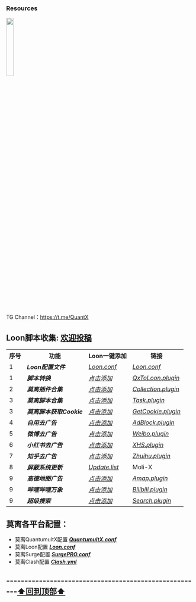 ### Resources
<a href="https://t.me/GodMoliibot"><img src="https://raw.githubusercontent.com/Moli-X/Resources/main/Icon/Image/Hello.gif" width="20%" height="20%"></a>

TG Channel：https://t.me/QuantX

## Loon脚本收集: [欢迎投稿](https://t.me/Skill_XX )
<table>
    <tr>  <th> 序号 </th> <th> 功能 </th> <th> Loon一键添加 </th> <th> 链接 </th> </tr >
	<tr>
		<td > 1 </td> <td > <strong><em>Loon配置文件</em> </strong></td> <td ><a href="https://github.com/Moli-X/Resources/raw/main/Loon/Loon.conf"><em>Loon.conf</em></a></td><td ><a href="https://github.com/Moli-X/Resources/raw/main/Loon/Loon.conf"><em>Loon.conf</em></a></td>
    </tr>
	<tr>
		<td > 1 </td> <td > <strong><em>脚本转换</em> </strong></td> <td ><a href="https://www.nsloon.com/openloon/import?plugin=https://github.com/Moli-X/Resources/raw/main/Loon/Convert/QxToLoon.plugin"><em>点击添加</em></a></td><td ><a href="https://github.com/Moli-X/Resources/blob/main/Loon/Convert/QxToLoon.plugin"><em>QxToLoon.plugin</em></a></td>
    </tr>
<tr>
		<td > 2 </td> <td ><strong> <em>莫离插件合集</em> </strong></td> <td ><a href="https://www.nsloon.com/openloon/import?plugin=https://github.com/Moli-X/Resources/raw/main/Loon/Collection.plugin"><em>点击添加</em></a></td><td ><a href="https://github.com/Moli-X/Resources/raw/main/Loon/Collection.plugin"><em>Collection.plugin</em></a></td>
    </tr>
	<tr>
		<td > 3 </td> <td > <strong><em>莫离脚本合集</em> </strong></td> <td ><a href="https://www.nsloon.com/openloon/import?plugin=https://github.com/Moli-X/Resources/raw/main/Loon/Task.plugin"><em>点击添加</em></a></td><td ><a href="https://github.com/Moli-X/Resources/raw/main/Loon/Task.plugin"><em>Task.plugin</em></a></td>
    </tr>
	<tr>
		<td > 3 </td> <td > <strong><em>莫离脚本获取Cookie</em> </strong></td> <td ><a href="https://www.nsloon.com/openloon/import?plugin=https://github.com/Moli-X/Resources/raw/main/Loon/GetCookie.plugin"><em>点击添加</em></a></td><td ><a href="https://github.com/Moli-X/Resources/raw/main/Loon/GetCookie.plugin"><em>GetCookie.plugin</em></a></td>
    </tr>
<tr>
		<td > 4 </td> <td > <strong><em>自用去广告</em> </strong></td> <td ><a href="https://www.nsloon.com/openloon/import?plugin=https://github.com/Moli-X/Resources/raw/main/Loon/AdBlock.plugin"><em>点击添加</em></a></td><td ><a href="https://github.com/Moli-X/Resources/raw/main/Loon/AdBlock.plugin"><em>AdBlock.plugin</em></a></td>
    </tr>
	<tr>
		<td > 5 </td> <td > <strong><em>微博去广告</em> </strong></td> <td ><a href="https://www.nsloon.com/openloon/import?plugin=https://github.com/Moli-X/Resources/raw/main/Loon/Weibo.plugin"><em>点击添加</em></a></td> <td ><a href="https://github.com/Moli-X/Resources/raw/main/Loon/Weibo.plugin"><em>Weibo.plugin</em></a></td>
    </tr>
	<tr>
		<td > 6 </td> <td > <strong><em>小红书去广告</em> </strong></td> <td ><a href="https://www.nsloon.com/openloon/import?plugin=https://github.com/Moli-X/Resources/raw/main/Loon/XHS.plugin"><em>点击添加</em></a></td>  <td ><a href="https://github.com/Moli-X/Resources/raw/main/Loon/XHS.plugin"><em>XHS.plugin</em></a></td>
    </tr>
	<tr>
		<td > 7 </td> <td > <strong><em>知乎去广告</em> </strong></td> <td ><a href="https://www.nsloon.com/openloon/import?plugin=https://github.com/Moli-X/Resources/raw/main/Loon/Zhuihu.plugin"><em>点击添加</em></a></td><td ><a href="https://github.com/Moli-X/Resources/raw/main/Loon/Zhuihu.plugin"><em>Zhuihu.plugin</em></a></td>
    </tr>
	<tr>
		<td > 8 </td> <td > <strong><em>屏蔽系统更新</em> </strong></td> <td ><a href="https://github.com/Moli-X/Resources/raw/main/Loon/Update.list"><em>Update.list</em></a></td><td>Moli-X</td>
    </tr>
	<tr>
		<td > 9 </td> <td > <strong><em>高德地图广告</em> </strong></td> <td ><a href="https://www.nsloon.com/openloon/import?plugin=https://github.com/Moli-X/Resources/raw/main/Loon/Amap.plugin"><em>点击添加</em></a></td><td ><a href="https://github.com/Moli-X/Resources/raw/main/Loon/Amap.plugin"><em>Amap.plugin</em></a></td>
    </tr>
	<tr>
		<td > 9 </td> <td > <strong><em>哔哩哔哩万象</em> </strong></td> <td ><a href="https://www.nsloon.com/openloon/import?plugin=https://github.com/Moli-X/Resources/raw/main/Loon/Bilibili.plugin"><em>点击添加</em></a></td><td ><a href="https://github.com/Moli-X/Resources/raw/main/Loon/Bilibili.plugin"><em>Bilibili.plugin</em></a></td>
    </tr>
	<tr>
		<td > 9 </td> <td > <strong><em>超级搜索</em> </strong></td> <td ><a href="https://www.nsloon.com/openloon/import?plugin=https://github.com/Moli-X/Resources/raw/main/Loon/Search.plugin"><em>点击添加</em></a></td> <td ><a href="https://github.com/Moli-X/Resources/raw/main/Loon/Search.plugin"><em>Search.plugin</em></a></td>
    </tr>
</table>



## 莫离各平台配置：
* 莫离QuantumultX配置 [***QuantumultX.conf***](https://raw.githubusercontent.com/Moli-X/Resources/main/Rewrite/QuantumultX.conf) 
* 莫离Loon配置 [***Loon.conf***](https://raw.githubusercontent.com/Moli-X/Resources/main/Loon/Loon.conf) 
* 莫离Surge配置 [***SurgePRO.conf***](https://github.com/Moli-X/Resources/raw/main/Surge/SurgePRO.conf) 
* 莫离Clash配置 [***Clash.yml***](https://raw.githubusercontent.com/Moli-X/Resources/main/Clash/Clash.yml) 

## ------------------------------------------------------[⬆️回到顶部⬆️](#readme)	
